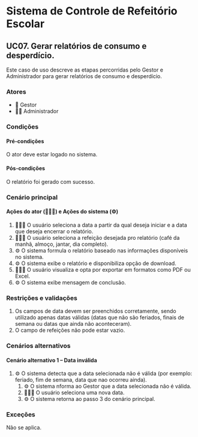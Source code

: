 # Sistema de Controle de Refeitório Escolar

## UC07. Gerar relatórios de consumo e desperdício.

Este caso de uso descreve as etapas percorridas pelo Gestor e Administrador para gerar relatórios de consumo e desperdício.

### Atores
- 💼 Gestor
- 👨‍💼 Administrador

### Condições
#### Pré-condições
O ator deve estar logado no sistema.

#### Pós-condições
O relatório foi gerado com sucesso.

### Cenário principal
#### Ações do ator (💼👨‍💼) e Ações do sistema (⚙️)
1. 💼👨‍💼 O usuário seleciona a data a partir da qual deseja iniciar e a data que deseja encerrar o relatório.
2. 💼👨‍💼 O usuário seleciona a refeição desejada pro relatório (café da manhã, almoço, jantar, dia completo).
3. ⚙️ O sistema formula o relatório baseado nas informações disponíveis no sistema.
4. ⚙️ O sistema exibe o relatório e disponibiliza opção de download.
5. 💼👨‍💼 O usuário visualiza e opta por exportar em formatos como PDF ou Excel.
6. ⚙️ O sistema exibe mensagem de conclusão.

### Restrições e validações
1. Os campos de data devem ser preenchidos corretamente, sendo utilizado apenas datas válidas (datas que não são feriados, finais de semana ou datas que ainda não aconteceram).
2. O campo de refeições não pode estar vazio.

### Cenários alternativos
#### Cenário alternativo 1 – Data inválida
1. ⚙️ O sistema detecta que a data selecionada não é válida (por exemplo: feriado, fim de semana, data que nao ocorreu ainda).
   1. ⚙️ O sistema nforma ao Gestor que a data selecionada não é válida.
   2. 💼👨‍💼 O usuário seleciona uma nova data.
   3. ⚙️ O sistema retorna ao passo 3 do cenário principal.

### Exceções
Não se aplica.
